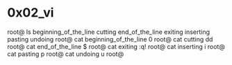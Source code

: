 # 0x02_vi
root@ ls
beginning_of_the_line  cutting  end_of_the_line  exiting  inserting  pasting  undoing
root@ cat beginning_of_the_line
0
root@ cat cutting
dd
root@ cat end_of_the_line
$
root@ cat exiting
:q!
root@ cat inserting
i
root@ cat pasting
p
root@ cat undoing
u
root@
